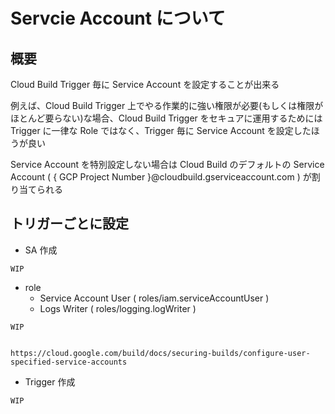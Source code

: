 # Servcie Account について

## 概要

Cloud Build Trigger 毎に Service Account を設定することが出来る

例えば、Cloud Build Trigger 上でやる作業的に強い権限が必要(もしくは権限がほとんど要らない)な場合、Cloud Build Trigger をセキュアに運用するためには Trigger に一律な Role ではなく、Trigger 毎に Service Account を設定したほうが良い

Service Account を特別設定しない場合は Cloud Build のデフォルトの Service Account ( { GCP Project Number }@cloudbuild.gserviceaccount.com ) が割り当てられる

## トリガーごとに設定

+ SA 作成

```
WIP
```

+ role
  + Service Account User ( roles/iam.serviceAccountUser ) 
  + Logs Writer ( roles/logging.logWriter )


```
WIP


https://cloud.google.com/build/docs/securing-builds/configure-user-specified-service-accounts
```


+ Trigger 作成

```
WIP
```
